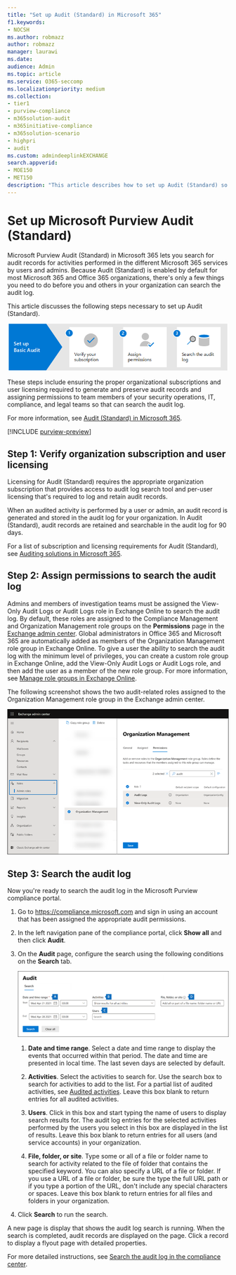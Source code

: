 ```yaml
---
title: "Set up Audit (Standard) in Microsoft 365"
f1.keywords:
- NOCSH
ms.author: robmazz
author: robmazz
manager: laurawi
ms.date: 
audience: Admin
ms.topic: article
ms.service: O365-seccomp
ms.localizationpriority: medium
ms.collection: 
- tier1
- purview-compliance
- m365solution-audit
- m365initiative-compliance
- m365solution-scenario
- highpri
- audit
ms.custom: admindeeplinkEXCHANGE
search.appverid: 
- MOE150
- MET150
description: "This article describes how to set up Audit (Standard) so you can start searching for auditing activities performed by users and admins in your organization."
---
```


# Set up Microsoft Purview Audit (Standard)

Microsoft Purview Audit (Standard) in Microsoft 365 lets you search for audit records for activities performed in the different Microsoft 365 services by users and admins. Because Audit (Standard) is enabled by default for most Microsoft 365 and Office 365 organizations, there's only a few things you need to do before you and others in your organization can search the audit log.

This article discusses the following steps necessary to set up Audit (Standard).

![Steps to set up Audit (Standard).](../media/BasicAuditingWorkflow.png)

These steps include ensuring the proper organizational subscriptions and user licensing required to generate and preserve audit records and assigning permissions to team members of your security operations, IT, compliance, and legal teams so that can search the audit log.

For more information, see [Audit (Standard) in Microsoft 365](audit-solutions-overview.md#audit-standard).

[!INCLUDE [purview-preview](../includes/purview-preview.md)]

## Step 1: Verify organization subscription and user licensing

Licensing for Audit (Standard) requires the appropriate organization subscription that provides access to audit log search tool and per-user licensing that's required to log and retain audit records.

When an audited activity is performed by a user or admin, an audit record is generated and stored in the audit log for your organization. In Audit (Standard), audit records are retained and searchable in the audit log for 90 days.

For a list of subscription and licensing requirements for Audit (Standard), see [Auditing solutions in Microsoft 365](audit-solutions-overview.md#licensing-requirements).

## Step 2: Assign permissions to search the audit log

Admins and members of investigation teams must be assigned the View-Only Audit Logs or Audit Logs role in Exchange Online to search the audit log. By default, these roles are assigned to the Compliance Management and Organization Management role groups on the **Permissions** page in the <a href="https://go.microsoft.com/fwlink/p/?linkid=2059104" target="_blank">Exchange admin center</a>. Global administrators in Office 365 and Microsoft 365 are automatically added as members of the Organization Management role group in Exchange Online. To give a user the ability to search the audit log with the minimum level of privileges, you can create a custom role group in Exchange Online, add the View-Only Audit Logs or Audit Logs role, and then add the user as a member of the new role group. For more information, see [Manage role groups in Exchange Online](/Exchange/permissions-exo/role-groups).

The following screenshot shows the two audit-related roles assigned to the Organization Management role group in the Exchange admin center.

![Audit roles assigned to role group in Exchange Online.](../media/EACAuditRoles.png)

## Step 3: Search the audit log

Now you're ready to search the audit log in the Microsoft Purview compliance portal.

1. Go to <https://compliance.microsoft.com> and sign in using an account that has been assigned the appropriate audit permissions.

2. In the left navigation pane of the compliance portal, click **Show all** and then click **Audit**.

3. On the **Audit** page, configure the search using the following conditions on the **Search** tab. 

   ![Configuration settings for audit log search.](../media/AuditLogSearchToolMCCCallouts.png)

   1. **Date and time range**. Select a date and time range to display the events that occurred within that period. The date and time are presented in local time. The last seven days are selected by default.
  
   2. **Activities**. Select the activities to search for. Use the search box to search for activities to add to the list. For a partial list of audited activities, see [Audited activities](audit-log-search.md#audited-activities). Leave this box blank to return entries for all audited activities.
  
   3. **Users**.  Click in this box and start typing the name of users to display search results for. The audit log entries for the selected activities performed by the users you select in this box are displayed in the list of results. Leave this box blank to return entries for all users (and service accounts) in your organization.
  
   4. **File, folder, or site**. Type some or all of a file or folder name to search for activity related to the file of folder that contains the specified keyword. You can also specify a URL of a file or folder. If you use a URL of a file or folder, be sure the type the full URL path or if you type a portion of the URL, don't include any special characters or spaces. Leave this box blank to return entries for all files and folders in your organization.

4. Click **Search** to run the search.

A new page is display that shows the audit log search is running. When the search is completed, audit records are displayed on the page. Click a record to display a flyout page with detailed properties.

For more detailed instructions, see [Search the audit log in the compliance center](audit-log-search.md).
